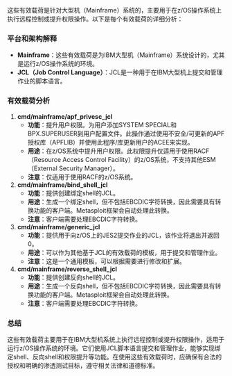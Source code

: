 这些有效载荷是针对大型机（Mainframe）系统的，主要用于在z/OS操作系统上执行远程控制或提升权限操作。以下是每个有效载荷的详细分析：

### 平台和架构解释

- **Mainframe**：这些有效载荷是为IBM大型机（Mainframe）系统设计的，尤其是运行z/OS操作系统的环境。
- **JCL（Job Control Language）**：JCL是一种用于在IBM大型机上提交和管理作业的脚本语言。

### 有效载荷分析

1. **cmd/mainframe/apf_privesc_jcl**
   - **功能**：提升用户权限。为用户添加SYSTEM SPECIAL和BPX.SUPERUSER到用户配置文件。此操作通过使用不安全/可更新的APF授权库（APFLIB）并使用此程序/库更新用户的ACEE来实现。
   - **用途**：在z/OS系统中提升用户权限。此权限提升仅适用于使用RACF（Resource Access Control Facility）的z/OS系统，不支持其他ESM（External Security Manager）。
   - **注意**：仅适用于使用RACF的z/OS系统。
2. **cmd/mainframe/bind_shell_jcl**
   - **功能**：提供创建绑定shell的JCL。
   - **用途**：生成一个绑定shell，但不包括EBCDIC字符转换，因此需要具有转换功能的客户端。Metasploit框架会自动处理此转换。
   - **注意**：客户端需要处理EBCDIC字符转换。
3. **cmd/mainframe/generic_jcl**
   - **功能**：提供用于向z/OS上的JES2提交作业的JCL，该作业将退出并返回0。
   - **用途**：可以作为其他基于JCL的有效载荷的模板，用于提交和管理作业。
   - **注意**：这是一个通用模板，可以根据需要进行修改和扩展。
4. **cmd/mainframe/reverse_shell_jcl**
   - **功能**：提供创建反向shell的JCL。
   - **用途**：生成一个反向shell，但不包括EBCDIC字符转换，因此需要具有转换功能的客户端。Metasploit框架会自动处理此转换。
   - **注意**：客户端需要处理EBCDIC字符转换。

### 总结

这些有效载荷主要用于在IBM大型机系统上执行远程控制或提升权限操作，适用于运行z/OS操作系统的环境。它们使用JCL脚本语言提交和管理作业，能够实现绑定shell、反向shell和权限提升等功能。在使用这些有效载荷时，应确保有合法的授权和明确的渗透测试目标，遵守相关法律和道德标准。